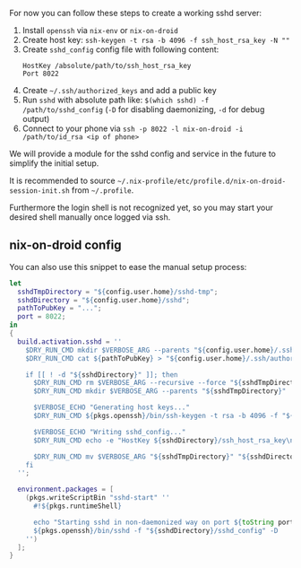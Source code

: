 For now you can follow these steps to create a working sshd server:

1. Install `openssh` via `nix-env` or `nix-on-droid`
2. Create host key: `ssh-keygen -t rsa -b 4096 -f ssh_host_rsa_key -N ""`
3. Create `sshd_config` config file with following content:
    ```
    HostKey /absolute/path/to/ssh_host_rsa_key
    Port 8022
    ```
4. Create `~/.ssh/authorized_keys` and add a public key
5. Run `sshd` with absolute path like: `$(which sshd) -f /path/to/sshd_config` (`-D` for disabling daemonizing, `-d` for debug output)
6. Connect to your phone via `ssh -p 8022 -l nix-on-droid -i /path/to/id_rsa <ip of phone>`

We will provide a module for the sshd config and service in the future to simplify the initial setup.

It is recommended to source `~/.nix-profile/etc/profile.d/nix-on-droid-session-init.sh` from `~/.profile`.

Furthermore the login shell is not recognized yet, so you may start your desired shell manually once logged via ssh.

## nix-on-droid config

You can also use this snippet to ease the manual setup process:

```nix
let
  sshdTmpDirectory = "${config.user.home}/sshd-tmp";
  sshdDirectory = "${config.user.home}/sshd";
  pathToPubKey = "...";
  port = 8022;
in
{
  build.activation.sshd = ''
    $DRY_RUN_CMD mkdir $VERBOSE_ARG --parents "${config.user.home}/.ssh"
    $DRY_RUN_CMD cat ${pathToPubKey} > "${config.user.home}/.ssh/authorized_keys"

    if [[ ! -d "${sshdDirectory}" ]]; then
      $DRY_RUN_CMD rm $VERBOSE_ARG --recursive --force "${sshdTmpDirectory}"
      $DRY_RUN_CMD mkdir $VERBOSE_ARG --parents "${sshdTmpDirectory}"

      $VERBOSE_ECHO "Generating host keys..."
      $DRY_RUN_CMD ${pkgs.openssh}/bin/ssh-keygen -t rsa -b 4096 -f "${sshdTmpDirectory}/ssh_host_rsa_key" -N ""

      $VERBOSE_ECHO "Writing sshd_config..."
      $DRY_RUN_CMD echo -e "HostKey ${sshdDirectory}/ssh_host_rsa_key\nPort ${toString port}\n" > "${sshdTmpDirectory}/sshd_config"

      $DRY_RUN_CMD mv $VERBOSE_ARG "${sshdTmpDirectory}" "${sshdDirectory}"
    fi
  '';

  environment.packages = [
    (pkgs.writeScriptBin "sshd-start" ''
      #!${pkgs.runtimeShell}

      echo "Starting sshd in non-daemonized way on port ${toString port}"
      ${pkgs.openssh}/bin/sshd -f "${sshdDirectory}/sshd_config" -D
    '')
  ];
}
```